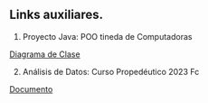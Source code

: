 ## Links auxiliares.

1. Proyecto Java: POO tineda de Computadoras

[Diagrama de Clase](diagrama.html)

2. Análisis de Datos: Curso Propedéutico 2023 Fc

[Documento](Analisis.html)
